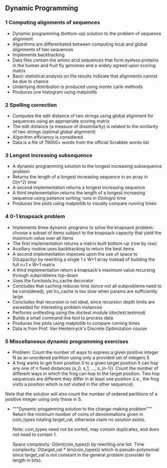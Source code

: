 ## Dynamic Programming

### 1 Computing alignments of sequences

+ Dynamic programming (bottom-up) solution to the problem of sequence alignment
+ Algorithms are differentiated between computing local and global alignments of two sequences
+ Implements backtracking
+ Data files contain the amino acid sequences that form eyeless proteins in the human and fruit fly genomes and a widely agreed upon scoring matrix
+ Basic statistical analysis on the results indicate that alignments cannot be due to chance
+ Underlying distribution is produced using monte carlo methods
+ Produces one histogram using matplotlib

### 2 Spelling correction
+ Computes the edit distance of two strings using global alignment for sequences using an appropriate scoring matrix
+ The edit distance (a measure of dissimilarity) is related to the similarity of two strings (optimal global alignment)
+ Algorithm efficiency is considered
+ Data is a file of 79000+ words from the official Scrabble words list

### 3 Longest increasing subsequence
+ A dynamic programming solution to the longest increasing subsequence problem
+ Returns the length of a longest increasing sequence in an array in O(n^2) time
+ A second implementation returns a longest increasing sequence
+ A third implementation returns the length of a longest increasing sequence using patience sorting; runs in O(nlogn) time
+ Produces line plots using matplotlib to visually compare running times

### 4 0-1 knapsack problem
+ Implements three dynamic programs to solve the knapsack problem: choose a subset of items subject to the knapsack capacity that yield the maximum value over all items
+ The first implementation returns a matrix built bottom-up (row by row)
+ Auxillary routine uses backtracking to return the best items
+ A second implementation improves upon the use of space to O(capacity) by rewriting a single 1 x W+1 array instead of building the full n+1 x W+1 matrix
+ A third implementation return a knapsack's maximum value recursing through subproblems top-down
+ Uses the functools.lru_cache decorator
+ Concludes that caching reduces time (since not all subproblems need to be considered), yet lru_cache is too slow when params are sufficiently large
+ Concludes that recursion is not ideal, since recursion depth limits are exceeded for interesting problem instances
+ Performs unittesting using the doctest module (doctest.testmod)
+ Builds a small command line tool to process data
+ Produces line plots using matplotlib to compare running times
+ Data is from Prof. Van Hentenryck's Discrete Optimization course

### 5 Miscellaneous dynamic programming exercises
+ Problem: Count the number of ways to express a given positive integer N as an
unordered partition using only a provided set of integers S
+ A frog wants to get from position 0 to a given target position It can hop any
one of n fixed distances {s_0, s_1, ..., s_(n-1)}. Count the number of
different ways in which the frog can hop to the target position. Two hop
sequences are different they differ in at least one position (i.e., the frog
visits a position which is not visited in the other sequence).

Note that the solution will also count the number of ordered partitions of a
positive integer using only those in S.
+ """Dynamic progamming solution to the change-making problem"""
    Return the minimum number of coins of denominations given in coin_types
    totaling target_val, otherwise claim no solution exists.

    Note: coin_types need not be sorted, may contain duplicates, and does not
    need to contain 1.

    Space complexity: O(len(coin_types)) by rewriting one list.
    Time complexity: O(target_val * len(coin_types)) which is pseudo-polynomial
    since target_val is not constant in the general problem (consider its
    length in bits).
